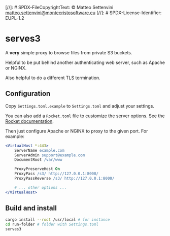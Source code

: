 [//]: # SPDX-FileCopyrightText: © Matteo Settenvini <matteo.settenvini@montecristosoftware.eu>
[//]: # SPDX-License-Identifier: EUPL-1.2

# serves3

A **very** simple proxy to browse files from private S3 buckets.

Helpful to be put behind another authenticating web server, such as Apache or NGINX.

Also helpful to do a different TLS termination.

## Configuration

Copy `Settings.toml.example` to `Settings.toml` and adjust your settings.

You can also add a `Rocket.toml` file to customize the server options. See the [Rocket documentation](https://rocket.rs/v0.5-rc/guide/configuration/#rockettoml).

Then just configure Apache or NGINX to proxy to the given port. For example:

```apache
<VirtualHost *:443>
    ServerName example.com
    ServerAdmin support@example.com
    DocumentRoot /var/www

    ProxyPreserveHost On
    ProxyPass /s3/ http://127.0.0.1:8000/
    ProxyPassReverse /s3/ http://127.0.0.1:8000/

    # ... other options ...
</VirtualHost>

```

## Build and install

```bash
cargo install --root /usr/local # for instance
cd run-folder # folder with Settings.toml
serves3
```
